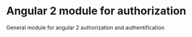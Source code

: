 # Angular 2 module for authorization

General module for angular 2 authorization and authentification